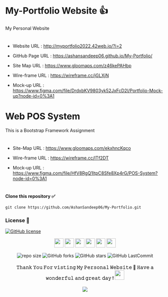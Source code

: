 # My-Portfolio Website 👍

My Personal Website
# 
* Website URL : http://myportfolio2022.42web.io/?i=2

* GitHub Page URL : https://ashansandeep06.github.io/My-Portfolio/

* Site Map URL : https://www.gloomaps.com/z46kePAHbp

* Wire-frame URL : https://wireframe.cc/jGLXjN

* Mock-up URL : https://www.figma.com/file/DrdxbKV9803yk52JxFcD2l/Portfolio-Mock-up?node-id=0%3A1
# 



# Web POS System

This is a Bootstrap Framework Assignment
# 
* Site-Map URL : https://www.gloomaps.com/ekxhncKqco

* Wire-frame URL : https://wireframe.cc/lTf2DT

* Mock-up URL : https://www.figma.com/file/HfV8RgQ1ltpC8Sfe8Xp4rG/POS-System?node-id=0%3A1
# 

#### Clone this repository ✅
```md
git clone https://github.com/AshanSandeep06/My-Portfolio.git
```
###

### License 📝
[![GitHub license](https://img.shields.io/github/license/AshanSandeep06/My-Portfolio?&labelColor=black&color=3867d6&style=for-the-badge)](https://github.com/AshanSandeep06/My-Portfolio/blob/master/LICENSE)

</b>
</p>
<div align="center">

[<img height="29" src = "https://img.shields.io/badge/linkedin-000000.svg?&style=for-the-badge&logo=linkedin&logoColor=white" />][LinkedIn]
[<img height="29" src = "https://img.shields.io/badge/Facebook-000000.svg?&style=for-the-badge&logo=facebook&logoColor=white">][Facebook]
[<img height="29" src = "https://img.shields.io/badge/Whatsapp-000000.svg?&style=for-the-badge&logo=WhatsApp&logoColor=white">][WhatsApp]
[<img height="29" src = "https://img.shields.io/badge/twitter-000000.svg?&style=for-the-badge&logo=twitter&logoColor=white">][Twitter]
[<img height="29" src = "https://img.shields.io/badge/instragram-000000.svg?&style=for-the-badge&logo=instagram&logoColor=white">][Instragram]
[<img height="29" src = "https://img.shields.io/badge/reddit-000000.svg?&style=for-the-badge&logo=reddit&logoColor=white">][Reddit]

</div>

[linkedin]: https://www.linkedin.com/in/ashan-sandeep-248912212/

[Facebook]: https://www.facebook.com/azhan.sandeep/

[WhatsApp]: https://wa.me/0765631708

[Twitter]: https://twitter.com/Ashan__Sandeep

[Instragram]: https://www.instagram.com/____ashan______/

[Reddit]:https://www.reddit.com/user/Nightmare_436


<p align="center">

  
</p>

<div align="center">

![repo size](https://img.shields.io/github/repo-size/AshanSandeep06/My-Portfolio?label=Repo%20Size&style=for-the-badge&labelColor=black&color=20bf6b)
![GitHub forks](https://img.shields.io/github/forks/AshanSandeep06/My-Portfolio?&labelColor=black&color=0fb9b1&style=for-the-badge)
![GitHub stars](https://img.shields.io/github/stars/AshanSandeep06/My-Portfolio?&labelColor=black&color=f7b731&style=for-the-badge)
![GitHub LastCommit](https://img.shields.io/github/last-commit/AshanSandeep06/My-Portfolio?logo=github&labelColor=black&color=d1d8e0&style=for-the-badge)

</div>

<p align="center">
<b>


<h4 align="center">
𝚃𝚑𝚊𝚗𝚔 𝚈𝚘𝚞 𝙵𝚘𝚛 𝚟𝚒𝚜𝚝𝚒𝚗𝚐 𝙼𝚢 𝙿𝚎𝚛𝚜𝚘𝚗𝚊𝚕 𝚆𝚎𝚋𝚜𝚒𝚝𝚎 🤝
𝙷𝚊𝚟𝚎 𝚊 𝚠𝚘𝚗𝚍𝚎𝚛𝚏𝚞𝚕 𝚊𝚗𝚍 𝚐𝚛𝚎𝚊𝚝 𝚍𝚊𝚢 ! 

<img src="https://github.com/Mindula-Dilthushan/Mindula-Dilthushan/blob/master/assets/hi.gif" width="30px">

</h4>

<p align="center">
  <img src="https://capsule-render.vercel.app/api?type=waving&color=gradient&height=80&section=footer"/>
</p>
